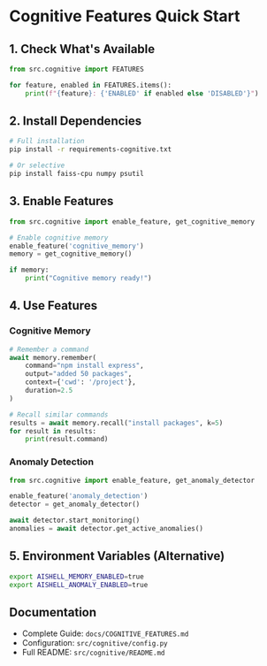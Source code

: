 # Cognitive Features Quick Start

## 1. Check What's Available

```python
from src.cognitive import FEATURES

for feature, enabled in FEATURES.items():
    print(f"{feature}: {'ENABLED' if enabled else 'DISABLED'}")
```

## 2. Install Dependencies

```bash
# Full installation
pip install -r requirements-cognitive.txt

# Or selective
pip install faiss-cpu numpy psutil
```

## 3. Enable Features

```python
from src.cognitive import enable_feature, get_cognitive_memory

# Enable cognitive memory
enable_feature('cognitive_memory')
memory = get_cognitive_memory()

if memory:
    print("Cognitive memory ready!")
```

## 4. Use Features

### Cognitive Memory
```python
# Remember a command
await memory.remember(
    command="npm install express",
    output="added 50 packages",
    context={'cwd': '/project'},
    duration=2.5
)

# Recall similar commands
results = await memory.recall("install packages", k=5)
for result in results:
    print(result.command)
```

### Anomaly Detection
```python
from src.cognitive import enable_feature, get_anomaly_detector

enable_feature('anomaly_detection')
detector = get_anomaly_detector()

await detector.start_monitoring()
anomalies = await detector.get_active_anomalies()
```

## 5. Environment Variables (Alternative)

```bash
export AISHELL_MEMORY_ENABLED=true
export AISHELL_ANOMALY_ENABLED=true
```

## Documentation

- Complete Guide: `docs/COGNITIVE_FEATURES.md`
- Configuration: `src/cognitive/config.py`
- Full README: `src/cognitive/README.md`
